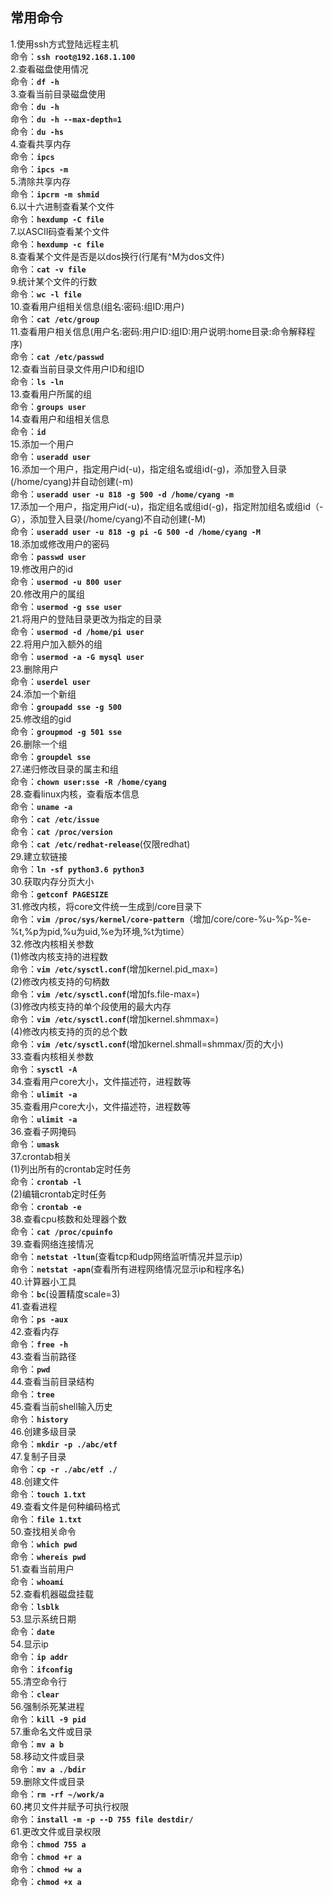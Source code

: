 ## 常用命令
1.使用ssh方式登陆远程主机  
命令：**`ssh root@192.168.1.100`**  
2.查看磁盘使用情况  
命令：**`df -h`**  
3.查看当前目录磁盘使用  
命令：**`du -h`**  
命令：**`du -h --max-depth=1`**  
命令：**`du -hs`**  
4.查看共享内存  
命令：**`ipcs`**  
命令：**`ipcs -m`**  
5.清除共享内存  
命令：**`ipcrm -m shmid`**  
6.以十六进制查看某个文件  
命令：**`hexdump -C file`**  
7.以ASCII码查看某个文件  
命令：**`hexdump -c file`**  
8.查看某个文件是否是以dos换行(行尾有^M为dos文件)  
命令：**`cat -v file`**  
9.统计某个文件的行数  
命令：**`wc -l file`**  
10.查看用户组相关信息(组名:密码:组ID:用户)  
命令：**`cat /etc/group`**  
11.查看用户相关信息(用户名:密码:用户ID:组ID:用户说明:home目录:命令解释程序)  
命令：**`cat /etc/passwd`**  
12.查看当前目录文件用户ID和组ID  
命令：**`ls -ln`**  
13.查看用户所属的组  
命令：**`groups user`**  
14.查看用户和组相关信息  
命令：**`id`**  
15.添加一个用户  
命令：**`useradd user`**  
16.添加一个用户，指定用户id(-u)，指定组名或组id(-g)，添加登入目录(/home/cyang)并自动创建(-m)  
命令：**`useradd user -u 818 -g 500 -d /home/cyang -m`**  
17.添加一个用户，指定用户id(-u)，指定组名或组id(-g)，指定附加组名或组id（-G），添加登入目录(/home/cyang)不自动创建(-M)  
命令：**`useradd user -u 818 -g pi -G 500 -d /home/cyang -M`**  
18.添加或修改用户的密码  
命令：**`passwd user`**  
19.修改用户的id  
命令：**`usermod -u 800 user`**  
20.修改用户的属组  
命令：**`usermod -g sse user`**  
21.将用户的登陆目录更改为指定的目录  
命令：**`usermod -d /home/pi user`**  
22.将用户加入额外的组  
命令：**`usermod -a -G mysql user`**  
23.删除用户  
命令：**`userdel user`**  
24.添加一个新组  
命令：**`groupadd sse -g 500`**  
25.修改组的gid  
命令：**`groupmod -g 501 sse`**  
26.删除一个组  
命令：**`groupdel sse`**  
27.递归修改目录的属主和组  
命令：**`chown user:sse -R /home/cyang`**  
28.查看linux内核，查看版本信息  
命令：**`uname -a`**  
命令：**`cat /etc/issue`**  
命令：**`cat /proc/version`**  
命令：**`cat /etc/redhat-release`**(仅限redhat)  
29.建立软链接  
命令：**`ln -sf python3.6 python3`**  
30.获取内存分页大小  
命令：**`getconf PAGESIZE`**  
31.修改内核，将core文件统一生成到/core目录下  
命令：**`vim /proc/sys/kernel/core-pattern`**（增加/core/core-%u-%p-%e-%t,%p为pid,%u为uid,%e为环境,%t为time）  
32.修改内核相关参数  
(1)修改内核支持的进程数  
命令：**`vim /etc/sysctl.conf`**(增加kernel.pid_max=)  
(2)修改内核支持的句柄数  
命令：**`vim /etc/sysctl.conf`**(增加fs.file-max=)  
(3)修改内核支持的单个段使用的最大内存  
命令：**`vim /etc/sysctl.conf`**(增加kernel.shmmax=)  
(4)修改内核支持的页的总个数  
命令：**`vim /etc/sysctl.conf`**(增加kernel.shmall=shmmax/页的大小)  
33.查看内核相关参数  
命令：**`sysctl -A`**  
34.查看用户core大小，文件描述符，进程数等  
命令：**`ulimit -a`**  
35.查看用户core大小，文件描述符，进程数等  
命令：**`ulimit -a`**  
36.查看子网掩码  
命令：**`umask`**  
37.crontab相关  
(1)列出所有的crontab定时任务  
命令：**`crontab -l`**  
(2)编辑crontab定时任务  
命令：**`crontab -e`**  
38.查看cpu核数和处理器个数  
命令：**`cat /proc/cpuinfo`**  
39.查看网络连接情况  
命令：**`netstat -ltun`**(查看tcp和udp网络监听情况并显示ip)  
命令：**`netstat -apn`**(查看所有进程网络情况显示ip和程序名)  
40.计算器小工具  
命令：**`bc`**(设置精度scale=3)  
41.查看进程  
命令：**`ps -aux`**  
42.查看内存  
命令：**`free -h`**  
43.查看当前路径  
命令：**`pwd`**  
44.查看当前目录结构  
命令：**`tree`**  
45.查看当前shell输入历史  
命令：**`history`**  
46.创建多级目录  
命令：**`mkdir -p ./abc/etf`**  
47.复制子目录  
命令：**`cp -r ./abc/etf ./`**  
48.创建文件  
命令：**`touch 1.txt`**  
49.查看文件是何种编码格式  
命令：**`file 1.txt`**  
50.查找相关命令  
命令：**`which pwd`**  
命令：**`whereis pwd`**  
51.查看当前用户  
命令：**`whoami`**  
52.查看机器磁盘挂载  
命令：**`lsblk`**  
53.显示系统日期  
命令：**`date`**  
54.显示ip  
命令：**`ip addr`**  
命令：**`ifconfig`**  
55.清空命令行  
命令：**`clear`**  
56.强制杀死某进程  
命令：**`kill -9 pid`**  
57.重命名文件或目录  
命令：**`mv a b`**  
58.移动文件或目录  
命令：**`mv a ./bdir`**  
59.删除文件或目录  
命令：**`rm -rf ~/work/a`**  
60.拷贝文件并赋予可执行权限  
命令：**`install -m -p --D 755 file destdir/`**  
61.更改文件或目录权限  
命令：**`chmod 755 a`**  
命令：**`chmod +r a`**  
命令：**`chmod +w a`**  
命令：**`chmod +x a`**  
